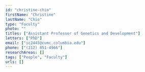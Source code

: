 ```yaml
---
id: "christine-chio"
firstName: "Christine"
lastName: "Chio"
type: "Faculty"
photo: ""
titles: ["Assistant Professor of Genetics and Development"]
letters: ["PhD"]
email: ["ic2445@cumc.columbia.edu"]
phone: ["(212) 851-4966"]
researchAreas: []
tags: ["People", "Faculty"]
urls: []
---
```

